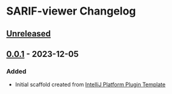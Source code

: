 <!-- Keep a Changelog guide -> https://keepachangelog.com -->

# SARIF-viewer Changelog

## [Unreleased]

## [0.0.1] - 2023-12-05

### Added

- Initial scaffold created from [IntelliJ Platform Plugin Template](https://github.com/JetBrains/intellij-platform-plugin-template)

[Unreleased]: https://github.com/adrienpessu/SARIF-viewer/compare/v0.0.1...HEAD
[0.0.1]: https://github.com/adrienpessu/SARIF-viewer/commits/v0.0.1
